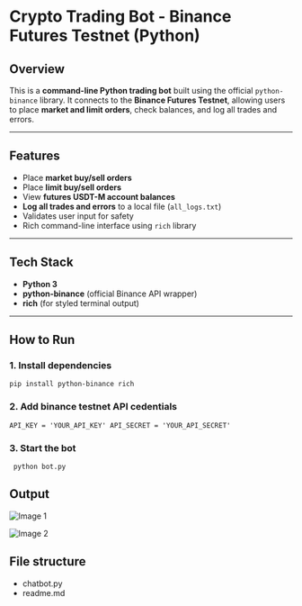 # Crypto Trading Bot - Binance Futures Testnet (Python)

##  Overview
This is a **command-line Python trading bot** built using the official `python-binance` library. It connects to the **Binance Futures Testnet**, allowing users to place **market and limit orders**, check balances, and log all trades and errors.


---

## Features

- Place **market buy/sell orders**
- Place **limit buy/sell orders**
- View **futures USDT-M account balances**
- **Log all trades and errors** to a local file (`all_logs.txt`)
- Validates user input for safety
- Rich command-line interface using `rich` library

---

##  Tech Stack

- **Python 3**
- **python-binance** (official Binance API wrapper)
- **rich** (for styled terminal output)

---

##  How to Run

### 1. Install dependencies
` pip install python-binance rich `
### 2. Add binance testnet API cedentials
` API_KEY = 'YOUR_API_KEY'
  API_SECRET = 'YOUR_API_SECRET' `
### 3. Start the bot
` python bot.py`

## Output 

![Image 1](https://drive.google.com/uc?export=view&id=1I6Hc0mfyj9FepJ4IS23pw2z75qzJUFlj)

![Image 2](https://drive.google.com/uc?export=view&id=1I7v5klZt9rcoiMqPbHYjqwgi_uXP-jTv)

## File structure 
- chatbot.py
- readme.md
